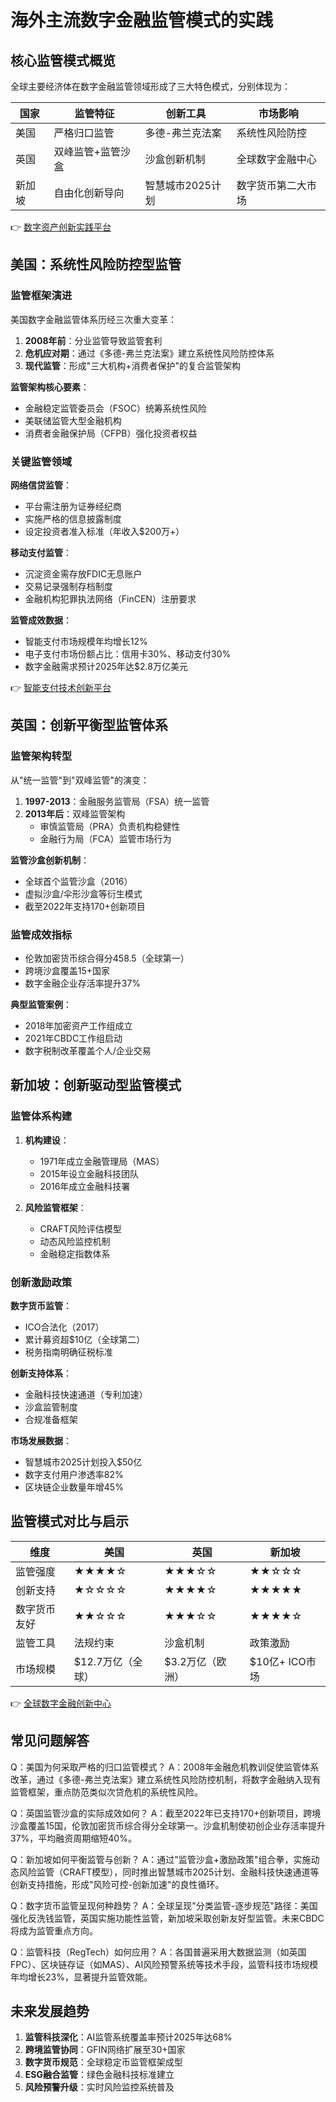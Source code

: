 # 海外主流数字金融监管模式的实践

## 核心监管模式概览

全球主要经济体在数字金融监管领域形成了三大特色模式，分别体现为：

| 国家   | 监管特征                 | 创新工具                | 市场影响               |
|--------|--------------------------|-------------------------|------------------------|
| 美国   | 严格归口监管             | 多德-弗兰克法案         | 系统性风险防控         |
| 英国   | 双峰监管+监管沙盒        | 沙盒创新机制            | 全球数字金融中心       |
| 新加坡 | 自由化创新导向           | 智慧城市2025计划        | 数字货币第二大市场     |

👉 [数字资产创新实践平台](https://bit.ly/okx_welcome)

## 美国：系统性风险防控型监管

### 监管框架演进
美国数字金融监管体系历经三次重大变革：
1. **2008年前**：分业监管导致监管套利
2. **危机应对期**：通过《多德-弗兰克法案》建立系统性风险防控体系
3. **现代监管**：形成"三大机构+消费者保护"的复合监管架构

**监管架构核心要素**：
- 金融稳定监管委员会（FSOC）统筹系统性风险
- 美联储监管大型金融机构
- 消费者金融保护局（CFPB）强化投资者权益

### 关键监管领域
**网络信贷监管**：
- 平台需注册为证券经纪商
- 实施严格的信息披露制度
- 设定投资者准入标准（年收入$200万+）

**移动支付监管**：
- 沉淀资金需存放FDIC无息账户
- 交易记录强制存档制度
- 金融机构犯罪执法网络（FinCEN）注册要求

**监管成效数据**：
- 智能支付市场规模年均增长12%
- 电子支付市场份额占比：信用卡30%、移动支付30%
- 数字金融需求预计2025年达$2.8万亿美元

👉 [智能支付技术创新平台](https://bit.ly/okx_welcome)

## 英国：创新平衡型监管体系

### 监管架构转型
从"统一监管"到"双峰监管"的演变：
1. **1997-2013**：金融服务监管局（FSA）统一监管
2. **2013年后**：双峰监管架构
   - 审慎监管局（PRA）负责机构稳健性
   - 金融行为局（FCA）监管市场行为

**监管沙盒创新机制**：
- 全球首个监管沙盒（2016）
- 虚拟沙盒/伞形沙盒等衍生模式
- 截至2022年支持170+创新项目

### 监管成效指标
- 伦敦加密货币综合得分458.5（全球第一）
- 跨境沙盒覆盖15+国家
- 数字金融企业存活率提升37%

**典型监管案例**：
- 2018年加密资产工作组成立
- 2021年CBDC工作组启动
- 数字税制改革覆盖个人/企业交易

## 新加坡：创新驱动型监管模式

### 监管体系构建
1. **机构建设**：
   - 1971年成立金融管理局（MAS）
   - 2015年设立金融科技团队
   - 2016年成立金融科技署

2. **风险监管框架**：
   - CRAFT风险评估模型
   - 动态风险监控机制
   - 金融稳定指数体系

### 创新激励政策
**数字货币监管**：
- ICO合法化（2017）
- 累计募资超$10亿（全球第二）
- 税务指南明确征税标准

**创新支持体系**：
- 金融科技快速通道（专利加速）
- 沙盒监管制度
- 合规准备框架

**市场发展数据**：
- 智慧城市2025计划投入$50亿
- 数字支付用户渗透率82%
- 区块链企业数量年增45%

## 监管模式对比与启示

| 维度         | 美国               | 英国               | 新加坡             |
|--------------|--------------------|--------------------|--------------------|
| 监管强度     | ★★★★☆             | ★★★☆☆             | ★★☆☆☆             |
| 创新支持     | ★☆☆☆☆             | ★★★★☆             | ★★★★★             |
| 数字货币友好 | ★★☆☆☆             | ★★★☆☆             | ★★★★☆             |
| 监管工具     | 法规约束           | 沙盒机制           | 政策激励           |
| 市场规模     | $12.7万亿（全球）  | $3.2万亿（欧洲）   | $10亿+ ICO市场     |

👉 [全球数字金融创新中心](https://bit.ly/okx_welcome)

## 常见问题解答

Q：美国为何采取严格的归口监管模式？
A：2008年金融危机教训促使监管体系改革，通过《多德-弗兰克法案》建立系统性风险防控机制，将数字金融纳入现有监管框架，重点防范类似次贷危机的系统性风险。

Q：英国监管沙盒的实际成效如何？
A：截至2022年已支持170+创新项目，跨境沙盒覆盖15国，伦敦加密货币综合得分全球第一。沙盒机制使初创企业存活率提升37%，平均融资周期缩短40%。

Q：新加坡如何平衡监管与创新？
A：通过"监管沙盒+激励政策"组合拳，实施动态风险监管（CRAFT模型），同时推出智慧城市2025计划、金融科技快速通道等创新支持措施，形成"风险可控-创新加速"的良性循环。

Q：数字货币监管呈现何种趋势？
A：全球呈现"分类监管-逐步规范"路径：美国强化反洗钱监管，英国实施功能性监管，新加坡采取创新友好型监管。未来CBDC将成为监管重点方向。

Q：监管科技（RegTech）如何应用？
A：各国普遍采用大数据监测（如英国FPC）、区块链存证（如MAS）、AI风险预警系统等技术手段，监管科技市场规模年均增长23%，显著提升监管效能。

## 未来发展趋势

1. **监管科技深化**：AI监管系统覆盖率预计2025年达68%
2. **跨境监管协同**：GFIN网络扩展至30+国家
3. **数字货币规范**：全球稳定币监管框架成型
4. **ESG融合监管**：绿色金融科技标准建立
5. **风险预警升级**：实时风险监控系统普及
